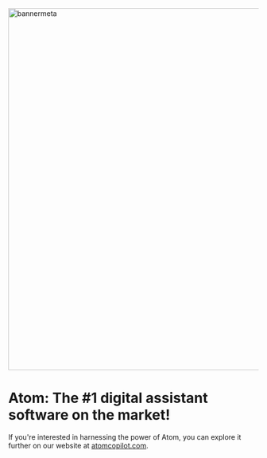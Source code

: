 <img width="727" alt="bannermeta" src="https://github.com/Atom-Copilot/.github/assets/149274430/4ad01658-f498-4fe3-8d00-2ef5348abc2a">

# Atom: The #1 digital assistant software on the market!

If you're interested in harnessing the power of Atom, you can explore it further on our website at [atomcopilot.com](https://www.atomcopilot.com). 
